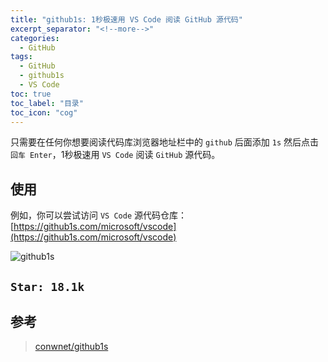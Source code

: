 ```yaml
---
title: "github1s: 1秒极速用 VS Code 阅读 GitHub 源代码"
excerpt_separator: "<!--more-->"
categories:
  - GitHub
tags:
  - GitHub
  - github1s
  - VS Code
toc: true
toc_label: "目录"
toc_icon: "cog"
---
```


只需要在任何你想要阅读代码库浏览器地址栏中的 `github` 后面添加 `1s` 然后点击`回车 Enter`，1秒极速用 `VS Code` 阅读 `GitHub` 源代码。

<!--more-->

## 使用
例如，你可以尝试访问 `VS Code` 源代码仓库：
[https://github1s.com/microsoft/vscode](https://github1s.com/microsoft/vscode)

![github1s](https://raw.githubusercontent.com/conwnet/github1s/master/resources/images/vs-code-github1s.png)

## `Star: 18.1k`

## 参考
> [conwnet/github1s](https://github.com/conwnet/github1s)
